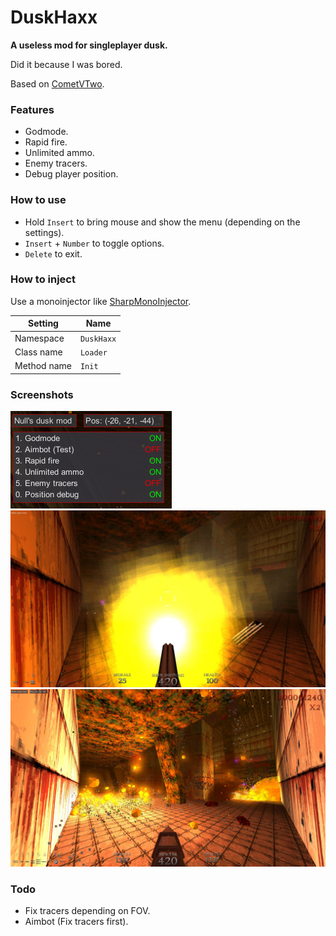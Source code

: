 # DuskHaxx
**A useless mod for singleplayer dusk.**

Did it because I was bored.

Based on [CometVTwo](https://github.com/TheReal3rd/CometVTwo).

### Features
- Godmode.
- Rapid fire.
- Unlimited ammo.
- Enemy tracers.
- Debug player position.

### How to use
- Hold `Insert` to bring mouse and show the menu (depending on the settings).
- `Insert` + `Number` to toggle options.
- `Delete` to exit.

### How to inject
Use a monoinjector like [SharpMonoInjector](https://github.com/warbler/SharpMonoInjector).

Setting      | Name
-------------|----------------
Namespace    | `DuskHaxx`
Class name   | `Loader`
Method name  | `Init`

### Screenshots
![Screenshot 1](images/screenshot4.png)
![Screenshot 2](images/screenshot2.jpg)
![Screenshot 3](images/screenshot3.jpg)

### Todo
- Fix tracers depending on FOV.
- Aimbot (Fix tracers first).
